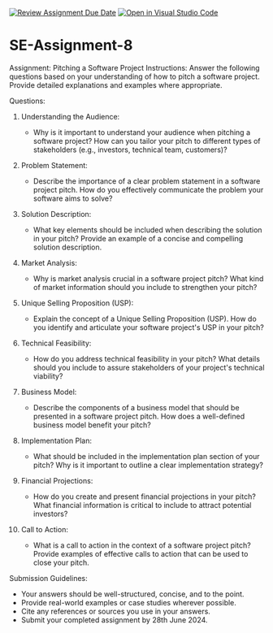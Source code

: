 [![Review Assignment Due Date](https://classroom.github.com/assets/deadline-readme-button-22041afd0340ce965d47ae6ef1cefeee28c7c493a6346c4f15d667ab976d596c.svg)](https://classroom.github.com/a/4bgukiqw)
[![Open in Visual Studio Code](https://classroom.github.com/assets/open-in-vscode-2e0aaae1b6195c2367325f4f02e2d04e9abb55f0b24a779b69b11b9e10269abc.svg)](https://classroom.github.com/online_ide?assignment_repo_id=15323744&assignment_repo_type=AssignmentRepo)
# SE-Assignment-8
 Assignment: Pitching a Software Project
 Instructions:
Answer the following questions based on your understanding of how to pitch a software project. Provide detailed explanations and examples where appropriate.

 Questions:

1. Understanding the Audience:
   - Why is it important to understand your audience when pitching a software project? How can you tailor your pitch to different types of stakeholders (e.g., investors, technical team, customers)?

2. Problem Statement:
   - Describe the importance of a clear problem statement in a software project pitch. How do you effectively communicate the problem your software aims to solve?

3. Solution Description:
   - What key elements should be included when describing the solution in your pitch? Provide an example of a concise and compelling solution description.

4. Market Analysis:
   - Why is market analysis crucial in a software project pitch? What kind of market information should you include to strengthen your pitch?

5. Unique Selling Proposition (USP):
   - Explain the concept of a Unique Selling Proposition (USP). How do you identify and articulate your software project's USP in your pitch?

6. Technical Feasibility:
   - How do you address technical feasibility in your pitch? What details should you include to assure stakeholders of your project's technical viability?

7. Business Model:
   - Describe the components of a business model that should be presented in a software project pitch. How does a well-defined business model benefit your pitch?

8. Implementation Plan:
   - What should be included in the implementation plan section of your pitch? Why is it important to outline a clear implementation strategy?

9. Financial Projections:
   - How do you create and present financial projections in your pitch? What financial information is critical to include to attract potential investors?

10. Call to Action:
    - What is a call to action in the context of a software project pitch? Provide examples of effective calls to action that can be used to close your pitch.

 Submission Guidelines:
- Your answers should be well-structured, concise, and to the point.
- Provide real-world examples or case studies wherever possible.
- Cite any references or sources you use in your answers.
- Submit your completed assignment by 28th June 2024.


